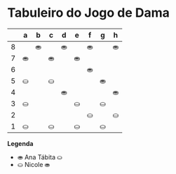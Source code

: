 # Tabuleiro do Jogo de Dama

|   | a | b | c | d | e | f | g | h |
|---|---|---|---|---|---|---|---|---|
| 8 |   | ⛂ |   | ⛂ |   | ⛂ |   | ⛂ |
| 7 | ⛂ |   | ⛂ |   | ⛂ |   |  |   |
| 6 |   |  |   |  |   | ⛂ |   |  |
| 5 | ⛀ |   | ⛀|   |   |   | ⛂ |   |
| 4 |   |  |   |  ⛂ |   |   |   |  ⛂ |
| 3 | ⛀|   |   |   | ⛀ |   | ⛀ |   |
| 2 |   |  |   |   |   | ⛀ |   | ⛀ |
| 1 | ⛀ |   | ⛀ |   | ⛀ |   | ⛀ |   |

**Legenda**

- ⛂  Ana Tábita ⛀
- ⛀  Nicole ⛂
